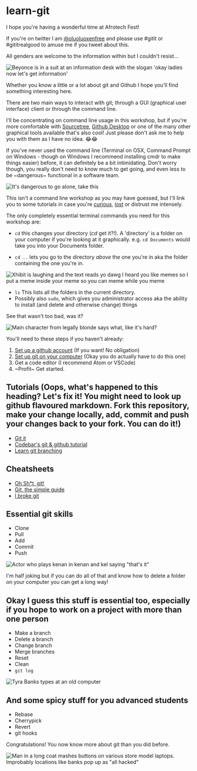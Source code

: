 ﻿# learn-git

I hope you're having a wonderful time at Afrotech Fest!

If you're on twitter I am [@oluoluoxenfree](https://twitter.com/oluoluoxenfree) and please use #gitit or #gititrealgood to amuse me if you tweet about this. 

All genders are welcome to the information within but I couldn't resist...

![Beyonce is in a suit at an information desk with the slogan 'okay ladies now let's get information'](https://pbs.twimg.com/media/CmmmOj8UEAA5iY5.jpg)

Whether you know a little or a lot about git and Github I hope you'll find something interesting here.

There are two main ways to interact with git; through a GUI (graphical user interface) client or through the command line.

I'll be concentrating on command line usage in this workshop, but if you're more comfortable with [Sourcetree](https://www.sourcetreeapp.com/), [Github Desktop](https://desktop.github.com/) or one of the many other graphical tools available that's also cool! Just please don't ask me to help you with them as I have no idea. 😂😂

If you've never used the command line (Terminal on OSX, Command Prompt on Windows - though on Windows I recommend installing cmdr to make things easier) before, it can definitely be a bit intimidating. Don't worry though, you really don't need to know much to get going, and even less to be ~dangerous~ functional in a software team.

![It's dangerous to go alone, take this](http://www.ohmz.net/wp-content/uploads/2011/08/its-dangerous-to-go-alone-take-this.jpg)

This isn't a command line workshop as you may have guessed, but I'll link you to some tutorials in case you're [curious](https://lifehacker.com/5633909/who-needs-a-mouse-learn-to-use-the-command-line-for-almost-anything), [lost](https://www.learnenough.com/command-line-tutorial) or distrust me intensely.

The only completely essential terminal commands you need for this workshop are:

- `cd` this changes your directory (_cd_ get it?!). A 'directory' is a folder on your computer if you're looking at it graphically. e.g. `cd Documents` would take you into your Documents folder.

- `cd ..` lets you go to the directory _above_ the one you're in aka the folder containing the one you're in.

![Xhibit is laughing and the text reads yo dawg I heard you like memes so I put a meme inside your meme so you can meme while you meme](https://i.imgflip.com/m9mc7.jpg)

- `ls` This lists all the folders in the current directory.
- Possibly also `sudo`, which gives you administrator access aka the ability to install (and delete and otherwise change) things

See that wasn't too bad, was it?

![Main character from legally blonde says what, like it's hard?](https://media.giphy.com/media/a3HwA77QREoo/giphy.gif)

You'll need to these steps if you haven't already:

1. [Set up a github account](https://github.com/join) (If you want! No obligation)
2. [Set up git on your computer](https://help.github.com/articles/set-up-git/) (Okay you do actually have to do this one)
3. Get a code editor (I recommend Atom or VSCode)
4. ~Profit~ Get started.

## Tutorials (Oops, what's happened to this heading? Let's fix it! You might need to look up github flavoured markdown. Fork this repository, make your change locally, add, commit and push your changes back to your fork. You can do it!)

- [Git it](https://github.com/jlord/git-it)
- [Codebar's git & github tutorial](http://tutorials.codebar.io/version-control/command-line/tutorial.html)
- [Learn git branching](https://learngitbranching.js.org/)

## Cheatsheets

- [Oh Sh*t, git!](http://ohshitgit.com/)
- [Git, the simple guide](http://rogerdudler.github.io/git-guide/)
- [I broke git](http://ibrokegit.com/)

## Essential git skills

- Clone
- Pull
- Add
- Commit 
- Push 

![Actor who plays kenan in kenan and kel saying "that's it"](https://thumbs.gfycat.com/IdealEuphoricBlacklab-max-1mb.gif)

I'm half joking but if you can do all of that and know how to delete a folder on your computer you can get a long way!

## Okay I guess this stuff is essential too, especially if you hope to work on a project with more than one person

- Make a branch
- Delete a branch
- Change branch
- Merge branches
- Reset 
- Clean
- `git log`

![Tyra Banks types at an old computer](https://media1.tenor.com/images/3d762c2bf06a70eea8c01bce19aee345/tenor.gif?itemid=5322344)

## And some spicy stuff for you advanced students

- Rebase
- Cherrypick
- Revert
- git hooks

Congratulations! You now know more about git than you did before.

![Man in a long coat mashes buttons on various store model laptops. Improbably locations like banks pop up as "all hacked"](https://i.imgur.com/iVHfwLc.gif)
